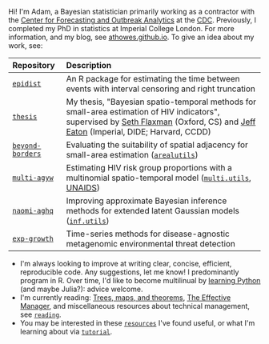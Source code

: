 Hi!
I'm Adam, a Bayesian statistician primarily working as a contractor with the [Center for Forecasting and Outbreak Analytics](https://www.cdc.gov/forecast-outbreak-analytics/index.html) at the [CDC](https://www.cdc.gov/index.htm).
Previously, I completed my PhD in statistics at Imperial College London.
For more information, and my blog, see [athowes.github.io](https://athowes.github.io/).
To give an idea about my work, see:

| Repository | Description |
|:-----|:----|
| [`epidist`](https://github.com/epinowcast/epidist) | An R package for estimating the time between events with interval censoring and right truncation |                                
| [`thesis`](https://github.com/athowes/thesis) | My thesis, "Bayesian spatio-temporal methods for small-area estimation of HIV indicators", supervised by [Seth Flaxman](https://www.cs.ox.ac.uk/people/seth.flaxman/) (Oxford, CS) and [Jeff Eaton](https://ccdd.hsph.harvard.edu/people/jeff-eaton/) (Imperial, DIDE; Harvard, CCDD) |
| [`beyond-borders`](https://github.com/athowes/beyond-borders) | Evaluating the suitability of spatial adjacency for small-area estimation ([`arealutils`](https://github.com/athowes/arealutils))
| [`multi-agyw`](https://github.com/athowes/multi-agyw) | Estimating HIV risk group proportions with a multinomial spatio-temporal model ([`multi.utils`](https://github.com/athowes/multi.utils), [UNAIDS](https://hivtools.unaids.org/pse/](https://hivtools.unaids.org/shipp/)))
| [`naomi-aghq`](https://github.com/athowes/naomi-aghq) | Improving approximate Bayesian inference methods for extended latent Gaussian models ([`inf.utils`](https://github.com/athowes/inf.utils))
| [`exp-growth`](https://github.com/athowes/exp-growth) | Time-series methods for disease-agnostic metagenomic environmental threat detection

* I'm always looking to improve at writing clear, concise, efficient, reproducible code.
Any suggestions, let me know!
I predominantly program in R.
Over time, I'd like to become multilinual by [learning Python](https://github.com/athowes/tutorial?tab=readme-ov-file#learning-python-as-an-r-user) (and maybe Julia?): advice welcome.
* I'm currently reading: [Trees, maps, and theorems](https://www.principiae.be/X0100.php), [The Effective Manager](https://www.manager-tools.com/products/effective-manager-book-second-edition), and miscellaneous resources about technical management, see [`reading`](https://github.com/athowes/reading).
* You may be interested in these [`resources`](https://github.com/athowes/resources) I've found useful, or what I'm learning about via [`tutorial`](https://github.com/athowes/tutorial).
